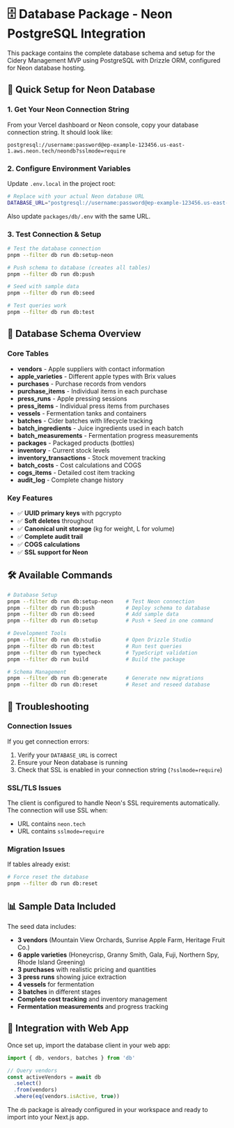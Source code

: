 # 🗄️ Database Package - Neon PostgreSQL Integration

This package contains the complete database schema and setup for the Cidery Management MVP using PostgreSQL with Drizzle ORM, configured for Neon database hosting.

## 🚀 Quick Setup for Neon Database

### 1. Get Your Neon Connection String

From your Vercel dashboard or Neon console, copy your database connection string. It should look like:
```
postgresql://username:password@ep-example-123456.us-east-1.aws.neon.tech/neondb?sslmode=require
```

### 2. Configure Environment Variables

Update `.env.local` in the project root:
```bash
# Replace with your actual Neon database URL
DATABASE_URL="postgresql://username:password@ep-example-123456.us-east-1.aws.neon.tech/neondb?sslmode=require"
```

Also update `packages/db/.env` with the same URL.

### 3. Test Connection & Setup

```bash
# Test the database connection
pnpm --filter db run db:setup-neon

# Push schema to database (creates all tables)
pnpm --filter db run db:push

# Seed with sample data
pnpm --filter db run db:seed

# Test queries work
pnpm --filter db run db:test
```

## 📁 Database Schema Overview

### Core Tables
- **vendors** - Apple suppliers with contact information
- **apple_varieties** - Different apple types with Brix values
- **purchases** - Purchase records from vendors
- **purchase_items** - Individual items in each purchase
- **press_runs** - Apple pressing sessions
- **press_items** - Individual press items from purchases
- **vessels** - Fermentation tanks and containers
- **batches** - Cider batches with lifecycle tracking
- **batch_ingredients** - Juice ingredients used in each batch
- **batch_measurements** - Fermentation progress measurements
- **packages** - Packaged products (bottles)
- **inventory** - Current stock levels
- **inventory_transactions** - Stock movement tracking
- **batch_costs** - Cost calculations and COGS
- **cogs_items** - Detailed cost item tracking
- **audit_log** - Complete change history

### Key Features
- ✅ **UUID primary keys** with pgcrypto
- ✅ **Soft deletes** throughout
- ✅ **Canonical unit storage** (kg for weight, L for volume)
- ✅ **Complete audit trail**
- ✅ **COGS calculations**
- ✅ **SSL support for Neon**

## 🛠️ Available Commands

```bash
# Database Setup
pnpm --filter db run db:setup-neon    # Test Neon connection
pnpm --filter db run db:push          # Deploy schema to database
pnpm --filter db run db:seed          # Add sample data
pnpm --filter db run db:setup         # Push + Seed in one command

# Development Tools
pnpm --filter db run db:studio        # Open Drizzle Studio
pnpm --filter db run db:test          # Run test queries
pnpm --filter db run typecheck        # TypeScript validation
pnpm --filter db run build            # Build the package

# Schema Management
pnpm --filter db run db:generate      # Generate new migrations
pnpm --filter db run db:reset         # Reset and reseed database
```

## 🔧 Troubleshooting

### Connection Issues
If you get connection errors:
1. Verify your `DATABASE_URL` is correct
2. Ensure your Neon database is running
3. Check that SSL is enabled in your connection string (`?sslmode=require`)

### SSL/TLS Issues
The client is configured to handle Neon's SSL requirements automatically. The connection will use SSL when:
- URL contains `neon.tech` 
- URL contains `sslmode=require`

### Migration Issues
If tables already exist:
```bash
# Force reset the database
pnpm --filter db run db:reset
```

## 📊 Sample Data Included

The seed data includes:
- **3 vendors** (Mountain View Orchards, Sunrise Apple Farm, Heritage Fruit Co.)
- **6 apple varieties** (Honeycrisp, Granny Smith, Gala, Fuji, Northern Spy, Rhode Island Greening)
- **3 purchases** with realistic pricing and quantities
- **3 press runs** showing juice extraction
- **4 vessels** for fermentation
- **3 batches** in different stages
- **Complete cost tracking** and inventory management
- **Fermentation measurements** and progress tracking

## 🔗 Integration with Web App

Once set up, import the database client in your web app:

```typescript
import { db, vendors, batches } from 'db'

// Query vendors
const activeVendors = await db
  .select()
  .from(vendors)
  .where(eq(vendors.isActive, true))
```

The `db` package is already configured in your workspace and ready to import into your Next.js app.